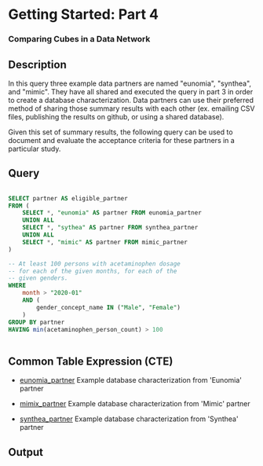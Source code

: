 <!--


Author:Nathan Buesgens



CDM Version:5.4



Use Case:Getting Started


-->

# Getting Started: Part 4

### Comparing Cubes in a Data Network










		 

## Description
In this query three example data partners are named 
"eunomia", "synthea", and "mimic". They 
have all shared and executed the query in part 3
in order to create a database characterization.
Data partners can use their preferred method
of sharing those summary results with each other
(ex. emailing CSV files, publishing the results on
github, or using a shared database).

Given this set of summary results, 
the following query can be used to 
document and evaluate the acceptance criteria for
these partners in a particular study.



		 
## Query
```sql

SELECT partner AS eligible_partner
FROM (
	SELECT *, "eunomia" AS partner FROM eunomia_partner
	UNION ALL 
	SELECT *, "sythea" AS partner FROM synthea_partner
	UNION ALL 
	SELECT *, "mimic" AS partner FROM mimic_partner
)

-- At least 100 persons with acetaminophen dosage
-- for each of the given months, for each of the
-- given genders.
WHERE
	month > "2020-01"
	AND (
		gender_concept_name IN ("Male", "Female")
	)
GROUP BY partner
HAVING min(acetaminophen_person_count) > 100
  
```


		

## Common Table Expression (CTE)


- [eunomia_partner](./example_data/eunomia_partner.md) Example database characterization from 'Eunomia' partner 




- [mimix_partner](./example_data/mimic_partner.md) Example database characterization from 'Mimic' partner 




- [synthea_partner](./example_data/synthea_partner.md) Example database characterization from 'Synthea' partner 





		 

## Output



		
